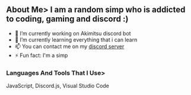 ### 
  About Me>
  I am a random simp who is addicted to coding, gaming and discord :)
  ------
  
- 🔭 I’m currently working on Akimitsu discord bot
- 🌱 I’m currently learning everything that i can learn
- 📫 You can contact me on my [discord server](https://discord.gg/AwzQ6qQakE)
- ⚡ Fun fact: I'm a simp

### Languages And Tools That I Use>
  JavaScript, Discord.js, Visual Studio Code
